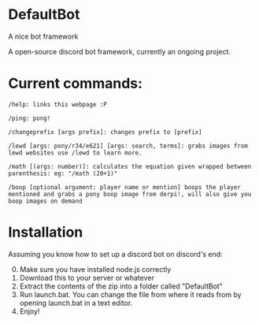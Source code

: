 # DefaultBot
A nice bot framework

A open-source discord bot framework, currently an ongoing project. 

# Current commands:

```
/help: links this webpage :P

/ping: pong!

/changeprefix [args prefix]: changes prefix to [prefix]

/lewd [args: pony/r34/e621] [args: search, terms]: grabs images from lewd websites use /lewd to learn more.

/math [(args: number)]: calculates the equation given wrapped between parenthesis: eg: "/math (20+1)"

/boop [optional argument: player name or mention] boops the player mentioned and grabs a pony boop image from derpi!, will also give you boop images on demand

```

# Installation
Assuming you know how to set up a discord bot on discord's end:



0. Make sure you have installed node.js correctly
1. Download this to your server or whatever
2. Extract the contents of the zip into a folder called "DefaultBot"
3. Run launch.bat. You can change the file from where it reads from by opening launch.bat in a text editor.
4. Enjoy!


